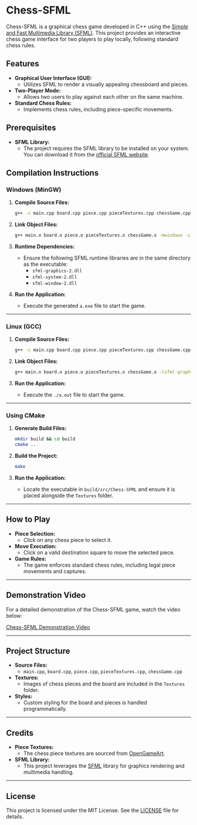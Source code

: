 
# Chess-SFML

Chess-SFML is a graphical chess game developed in C++ using the [Simple and Fast Multimedia Library (SFML)](https://www.sfml-dev.org/). This project provides an interactive chess game interface for two players to play locally, following standard chess rules.

## Features

- **Graphical User Interface (GUI):** 
  - Utilizes SFML to render a visually appealing chessboard and pieces.
- **Two-Player Mode:** 
  - Allows two users to play against each other on the same machine.
- **Standard Chess Rules:**
  - Implements chess rules, including piece-specific movements.

## Prerequisites

- **SFML Library:** 
  - The project requires the SFML library to be installed on your system. You can download it from the [official SFML website](https://www.sfml-dev.org/download.php).

## Compilation Instructions

### Windows (MinGW)

1. **Compile Source Files:**
   ```bash
   g++ -c main.cpp board.cpp piece.cpp pieceTextures.cpp chessGame.cpp -I <sfml-install-path>\include -mwindows
   ```

2. **Link Object Files:**
   ```bash
   g++ main.o board.o piece.o pieceTextures.o chessGame.o -mwindows -L <sfml-install-path>\lib -lsfml-graphics -lsfml-window -lsfml-system
   ```

3. **Runtime Dependencies:**
   - Ensure the following SFML runtime libraries are in the same directory as the executable:
     - `sfml-graphics-2.dll`
     - `sfml-system-2.dll`
     - `sfml-window-2.dll`

4. **Run the Application:**
   - Execute the generated `a.exe` file to start the game.

---

### Linux (GCC)

1. **Compile Source Files:**
   ```bash
   g++ -c main.cpp board.cpp piece.cpp pieceTextures.cpp chessGame.cpp
   ```

2. **Link Object Files:**
   ```bash
   g++ main.o board.o piece.o pieceTextures.o chessGame.o -lsfml-graphics -lsfml-window -lsfml-system
   ```

3. **Run the Application:**
   - Execute the `./a.out` file to start the game.

---

### Using CMake

1. **Generate Build Files:**
   ```bash
   mkdir build && cd build
   cmake ..
   ```

2. **Build the Project:**
   ```bash
   make
   ```

3. **Run the Application:**
   - Locate the executable in `build/src/Chess-SFML` and ensure it is placed alongside the `Textures` folder.

---

## How to Play

- **Piece Selection:** 
  - Click on any chess piece to select it.
- **Move Execution:** 
  - Click on a valid destination square to move the selected piece.
- **Game Rules:** 
  - The game enforces standard chess rules, including legal piece movements and captures.

---

## Demonstration Video

For a detailed demonstration of the Chess-SFML game, watch the video below:

[Chess-SFML Demonstration Video](https://drive.google.com/file/d/1skoAhiVAbu1QWPSLfpdAg4cP0dsUN3B-/view?usp=sharing)

---

## Project Structure

- **Source Files:**
  - `main.cpp`, `board.cpp`, `piece.cpp`, `pieceTextures.cpp`, `chessGame.cpp`
- **Textures:**
  - Images of chess pieces and the board are included in the `Textures` folder.
- **Styles:**
  - Custom styling for the board and pieces is handled programmatically.

---

## Credits

- **Piece Textures:** 
  - The chess piece textures are sourced from [OpenGameArt](https://opengameart.org/content/chess-pieces-and-board-squares).
- **SFML Library:** 
  - This project leverages the [SFML](https://www.sfml-dev.org/) library for graphics rendering and multimedia handling.

---

## License

This project is licensed under the MIT License. See the [LICENSE](LICENSE) file for details.
